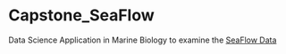 # Capstone_SeaFlow
Data	Science Application	in Marine	Biology to examine the  [SeaFlow Data](http://armbrustlab.ocean.washington.edu/resources/seaflow)
